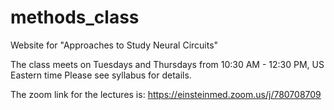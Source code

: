 # methods_class
Website for "Approaches to Study Neural Circuits"

The class meets on Tuesdays and Thursdays from 10:30 AM - 12:30 PM, US Eastern time
Please see syllabus for details.

The zoom link for the lectures is: https://einsteinmed.zoom.us/j/780708709
